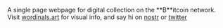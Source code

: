 A single page webpage for digital collection on the **₿**itcoin network. Visit [wordinals.art](https://wordinals.art) for visual info, and say hi on [nostr](https://snort.social/p/npub1qvje00wrzf4z7vlger4fpjdjuzl6sk32ygh6wu9a9u958kkv77nshq23zc) or [twitter](https://twitter.com/w_ordinals)